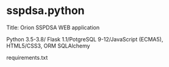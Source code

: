 # sspdsa.python
Title: Orion SSPDSA WEB application

Python 3.5-3.8/ Flask 1.1/PotgreSQL 9-12/JavaScript (ECMA5), HTML5/CSS3, ORM SQLAlchemy

requirements.txt

